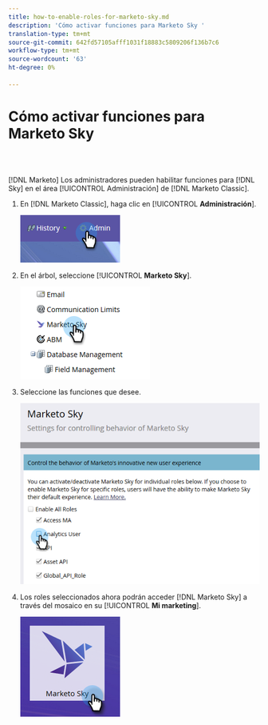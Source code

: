 ```yaml
---
title: how-to-enable-roles-for-marketo-sky.md
description: 'Cómo activar funciones para Marketo Sky '
translation-type: tm+mt
source-git-commit: 642fd57105afff1031f18883c5809206f136b7c6
workflow-type: tm+mt
source-wordcount: '63'
ht-degree: 0%

---
```



# Cómo activar funciones para Marketo Sky

<br> 

[!DNL Marketo] Los administradores pueden habilitar funciones para [!DNL Sky] en el área [!UICONTROL Administración] de [!DNL Marketo Classic].

1. En [!DNL Marketo Classic], haga clic en [!UICONTROL **Administración**].

   ![Imagen uno](/help/sky/assets/home/how-to-enable-roles-for-marketo-sky/how-to-enable-roles-for-marketo-sky-1.png)

1. En el árbol, seleccione [!UICONTROL **Marketo Sky**].

   ![Imagen dos](/help/sky/assets/home/how-to-enable-roles-for-marketo-sky/how-to-enable-roles-for-marketo-sky-2.png)

1. Seleccione las funciones que desee.

   ![Imagen tres](/help/sky/assets/home/how-to-enable-roles-for-marketo-sky/how-to-enable-roles-for-marketo-sky-3.png)

1. Los roles seleccionados ahora podrán acceder [!DNL Marketo Sky] a través del mosaico en su [!UICONTROL **Mi marketing**].

   ![Imagen Cuatro](/help/sky/assets/home/how-to-enable-roles-for-marketo-sky/how-to-enable-roles-for-marketo-sky-4.png)
